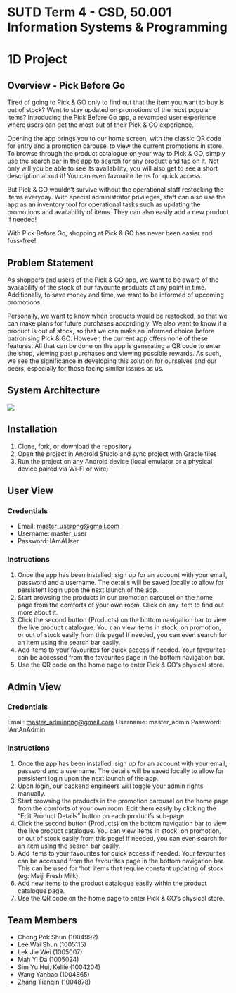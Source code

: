 # SUTD Term 4 - CSD, 50.001 Information Systems & Programming

# 1D Project

## Overview - Pick Before Go
Tired of going to Pick & GO only to find out that the item you want to buy is out of stock? Want to stay updated on promotions of the most popular items? Introducing the Pick Before Go app, a revamped user experience where users can get the most out of their Pick & GO experience.

Opening the app brings you to our home screen, with the classic QR code for entry and a promotion carousel to view the current promotions in store. To browse through the product catalogue on your way to Pick & GO, simply use the search bar in the app to search for any product and tap on it. Not only will you be able to see its availability, you will also get to see a short description about it! You can even favourite items for quick access.

But Pick & GO wouldn’t survive without the operational staff restocking the items everyday. With special administrator privileges, staff can also use the app as an inventory tool for operational tasks such as updating the promotions and availability of items. They can also easily add a new product if needed!

With Pick Before Go, shopping at Pick & GO has never been easier and fuss-free!

## Problem Statement
As shoppers and users of the Pick & GO app, we want to be aware of the availability of the stock of our favourite products at any point in time. Additionally, to save money and time, we want to be informed of upcoming promotions.

Personally, we want to know when products would be restocked, so that we can make plans for future purchases accordingly. We also want to know if a product is out of stock, so that we can make an informed choice before patronising Pick & GO. However, the current app offers none of these features. All that can be done on the app is generating a QR code to enter the shop, viewing past purchases and viewing possible rewards. As such, we see the significance in developing this solution for ourselves and our peers, especially for those facing similar issues as us.

## System Architecture
![](https://lh6.googleusercontent.com/b8gNZbwiCJ58GDJ4azt3NK7sX24lRmx1EOvgfmq0JOAoNxdnWPsaULEkXvr2g7IDHT0qNP5UfITKkuN_63CK77vs4RUpYyqCpos5wuV8uLE2vyFrtjL7zyCC62kciJWdbj50o6ig)


## Installation
1. Clone, fork, or download the repository
2. Open the project in Android Studio and sync project with Gradle files
3. Run the project on any Android device (local emulator or a physical device paired via Wi-Fi or wire)

## User View
### Credentials
* Email: master_userpng@gmail.com
* Username: master_user
* Password: IAmAUser

### Instructions
1. Once the app has been installed, sign up for an account with your email, password and a username. The details will be saved locally to allow for persistent login upon the next launch of the app.
2. Start browsing the products in our promotion carousel on the home page from the comforts of your own room. Click on any item to find out more about it.
3. Click the second button (Products) on the bottom navigation bar to view the live product catalogue. You can view items in stock, on promotion, or out of stock easily from this page! If needed, you can even search for an item using the search bar easily.
4. Add items to your favourites for quick access if needed. Your favourites can be accessed from the favourites page in the bottom navigation bar.
5. Use the QR code on the home page to enter Pick & GO’s physical store.

## Admin View
### Credentials
Email: master_adminpng@gmail.com
Username: master_admin
Password: IAmAnAdmin

### Instructions
1. Once the app has been installed, sign up for an account with your email, password and a username. The details will be saved locally to allow for persistent login upon the next launch of the app. 
2. Upon login, our backend engineers will toggle your admin rights manually.
3. Start browsing the products in the promotion carousel on the home page from the comforts of your own room. Edit them easily by clicking the “Edit Product Details” button on each product’s sub-page.
4. Click the second button (Products) on the bottom navigation bar to view the live product catalogue. You can view items in stock, on promotion, or out of stock easily from this page! If needed, you can even search for an item using the search bar easily. 
5. Add items to your favourites for quick access if needed. Your favourites can be accessed from the favourites page in the bottom navigation bar. This can be used for ‘hot’ items that require constant updating of stock (eg: Meiji Fresh Milk).
6. Add new items to the product catalogue easily within the product catalogue page. 
7. Use the QR code on the home page to enter Pick & GO’s physical store.

## Team Members
* Chong Pok Shun (1004992)
* Lee Wai Shun (1005115)
* Lek Jie Wei (1005007)
* Mah Yi Da (1005024)
* Sim Yu Hui, Kellie (1004204)
* Wang Yanbao (1004865)
* Zhang Tianqin (1004878)

